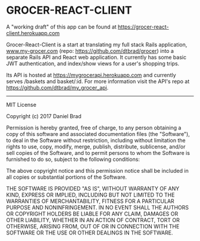 # GROCER-REACT-CLIENT

A "working draft" of this app can be found at https://grocer-react-client.herokuapp.com

Grocer-React-Client is a start at translating my full stack Rails application, www.my-grocer.com (repo: https://github.com/dtbrad/grocer) into a separate Rails API and React web application. It currently has some basic JWT authentication, and index/show views for a user's shopping trips.

Its API is hosted at https://mygrocerapi.herokuapp.com and currently serves /baskets and basket/:id. For more information visit the API's repo at https://github.com/dtbrad/my_grocer_api.

---
MIT License

Copyright (c) 2017 Daniel Brad

Permission is hereby granted, free of charge, to any person obtaining a copy of this software and associated documentation files (the "Software"), to deal in the Software without restriction, including without limitation the rights to use, copy, modify, merge, publish, distribute, sublicense, and/or sell copies of the Software, and to permit persons to whom the Software is furnished to do so, subject to the following conditions:

The above copyright notice and this permission notice shall be included in all copies or substantial portions of the Software.

THE SOFTWARE IS PROVIDED "AS IS", WITHOUT WARRANTY OF ANY KIND, EXPRESS OR IMPLIED, INCLUDING BUT NOT LIMITED TO THE WARRANTIES OF MERCHANTABILITY, FITNESS FOR A PARTICULAR PURPOSE AND NONINFRINGEMENT. IN NO EVENT SHALL THE AUTHORS OR COPYRIGHT HOLDERS BE LIABLE FOR ANY CLAIM, DAMAGES OR OTHER LIABILITY, WHETHER IN AN ACTION OF CONTRACT, TORT OR OTHERWISE, ARISING FROM, OUT OF OR IN CONNECTION WITH THE SOFTWARE OR THE USE OR OTHER DEALINGS IN THE SOFTWARE.
